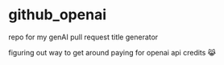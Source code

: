 # github_openai
repo for my genAI pull request title generator

figuring out way to get around paying for openai api credits 😹
